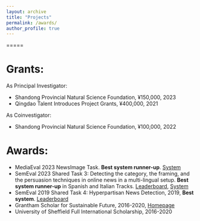 ```yaml
---
layout: archive
title: "Projects"
permalink: /awards/
author_profile: true
---
```


=====

Grants:
=====
As Principal Investigator:
* Shandong Provincial Natural Science Foundation, ¥150,000, 2023
* Qingdao Talent Introduces Project Grants, ¥400,000, 2021

As Coinvestigator:
* Shandong Provincial Natural Science Foundation, ¥100,000, 2022


Awards:
=====
* MediaEval 2023 NewsImage Task. **Best system runner-up**. [System](https://github.com/xxm1215/qust_mediaeval2023)
* SemEval 2023 Shared Task 3: Detecting the category, the framing, and the persuasion techniques in online news in a multi-lingual setup. **Best system runner-up** in Spanish and Italian Tracks. [Leaderboard](https://propaganda.math.unipd.it/semeval2023task3/SemEval2023testleaderboard.html), [System](https://github.com/zgjiangtoby/SemEval2023_QUST)
* SemEval 2019 Shared Task 4: Hyperpartisan News Detection, 2019, **Best system**. [Leaderboard](https://pan.webis.de/semeval19/semeval19-web/#results)
* Grantham Scholar for Sustainable Future, 2016-2020, [Homepage](https://grantham.sheffield.ac.uk/scholars/ye-jiang-2/)
* University of Sheffield Full International Scholarship, 2016-2020
